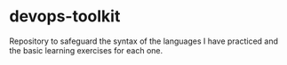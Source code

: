 # devops-toolkit
Repository to safeguard the syntax of the languages I have practiced and the basic learning exercises for each one.
